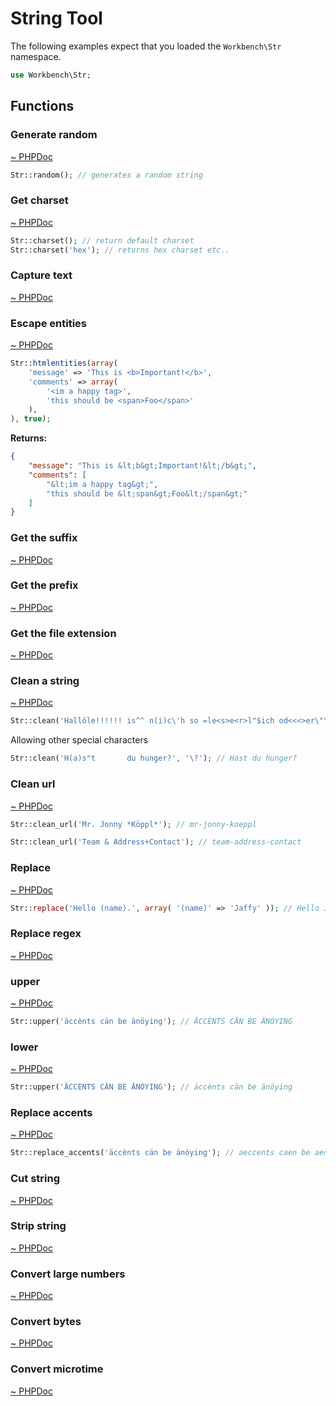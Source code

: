 # String Tool

The following examples expect that you loaded the `Workbench\Str` namespace.

```php
use Workbench\Str;
```

## Functions

### Generate random

[~ PHPDoc](/src/Str.php#random)

```php
Str::random(); // generates a random string
```

### Get charset

[~ PHPDoc](/src/Str.php#charset)

```php
Str::charset(); // return default charset
Str::charset('hex'); // returns hex charset etc.. 
```

### Capture text

[~ PHPDoc](/src/Str.php#capture)

### Escape entities

[~ PHPDoc](/src/Str.php#htmlentities)

```php
Str::htmlentities(array(
	'message' => 'This is <b>Important!</b>',
	'comments' => array(
		'<im a happy tag>',
		'this should be <span>Foo</span>'
	),
), true);
```

**Returns:**

```json
{
	"message": "This is &lt;b&gt;Important!&lt;/b&gt;",
	"comments": [
		"&lt;im a happy tag&gt;",
		"this should be &lt;span&gt;Foo&lt;/span&gt;"
	]
}
```

### Get the suffix

[~ PHPDoc](/src/Str.php#suffix)

### Get the prefix

[~ PHPDoc](/src/Str.php#prefix)

### Get the file extension

[~ PHPDoc](/src/Str.php#extension)

### Clean a string

[~ PHPDoc](/src/Str.php#clean)

```php
Str::clean('Hallöle!!!!!! is^^ n(i)c\'h so =le<s>e<r>l"$ich od<<<>er\"\"'); // Halloele is nich so leserlich oder
```

Allowing other special characters

```php
Str::clean('H(a)s"t       du hunger?', '\?'); // Hast du hunger?
```

### Clean url

[~ PHPDoc](/src/Str.php#clean_url)

```php
Str::clean_url('Mr. Jonny *Köppl*'); // mr-jonny-koeppl
```

```php
Str::clean_url('Team & Address+Contact'); // team-address-contact
```

### Replace

[~ PHPDoc](/src/Str.php#replace)

```php
Str::replace('Hello (name).', array( '(name)' => 'Jaffy' )); // Hello Jaffy.
```
### Replace regex

[~ PHPDoc](/src/Str.php#preg_replace)

### upper

[~ PHPDoc](/src/Str.php#lower)

```php
Str::upper('äccènts cän be änöying'); // ÄCCÈNTS CÄN BE ÄNÖYING
```

### lower

[~ PHPDoc](/src/Str.php#upper)

```php
Str::upper('ÄCCÈNTS CÄN BE ÄNÖYING'); // äccènts cän be änöying
```

### Replace accents

[~ PHPDoc](/src/Str.php#replace_accents)

```php
Str::replace_accents('äccènts cän be änöying'); // aeccents caen be aenoeying
```

### Cut string

[~ PHPDoc](/src/Str.php#cut)

### Strip string

[~ PHPDoc](/src/Str.php#strip)

### Convert large numbers

[~ PHPDoc](/src/Str.php#kfloor)

### Convert bytes

[~ PHPDoc](/src/Str.php#bytes)

### Convert microtime

[~ PHPDoc](/src/Str.php#microtime)